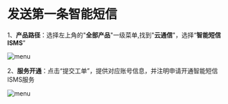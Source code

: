 # 发送第一条智能短信



1、**产品路径**：选择左上角的"**全部产品**"一级菜单,找到"**云通信**"，选择“**智能短信 ISMS**”

![menu](D:\MyCloud\GitHub\isms\images\智能短信ISMS_控制台菜单.png)



2、**服务开通**：点击“提交工单”，提供对应账号信息，并注明申请开通智能短信ISMS服务

![menu](D:\MyCloud\GitHub\isms\images\智能短信ISMS_服务开通申请.png)

